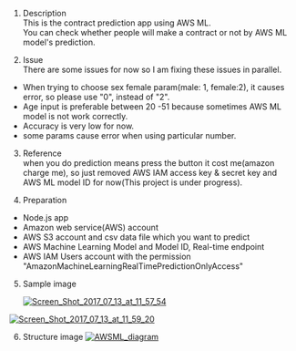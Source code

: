 1. Description  
  This is the contract prediction app using AWS ML.  
  You can check whether people will make a contract or not by AWS ML model's prediction.  
    
2. Issue  
   There are some issues for now so I am fixing these issues in parallel.
  * When trying to choose sex female param(male: 1, female:2), it causes error, so please use "0", instead of "2".  
  * Age input is preferable between 20 -51 because sometimes AWS ML model is not work correctly.  
  * Accuracy is very low for now.  
  * some params cause error when using particular number.

3. Reference  
   when you do prediction means press the button it cost me(amazon charge me), so just removed AWS IAM access key & secret key and AWS ML model ID for now(This project is under progress).  
    

4. Preparation  
  * Node.js app  
  * Amazon web service(AWS) account   
  * AWS S3 account and csv data file which you want to predict  
  * AWS Machine Learning Model and Model ID, Real-time endpoint  
  * AWS IAM Users account with the permission "AmazonMachineLearningRealTimePredictionOnlyAccess"  

 
5. Sample image  
  
   <a href="https://ibb.co/jApv2v"><img src="https://preview.ibb.co/bZZ69a/Screen_Shot_2017_07_13_at_11_57_54.png" alt="Screen_Shot_2017_07_13_at_11_57_54" border="0"></a><br />
       
     
    
  <a href="https://ibb.co/cGc4vF"><img src="https://preview.ibb.co/inPTNv/Screen_Shot_2017_07_13_at_11_59_20.png" alt="Screen_Shot_2017_07_13_at_11_59_20" border="0"></a><br />
    
6. Structure image
  <a href="http://ibb.co/ffcZfF"><img src="http://preview.ibb.co/bK0WSv/AWSML_diagram.png" alt="AWSML_diagram" border="0"></a><br/>  